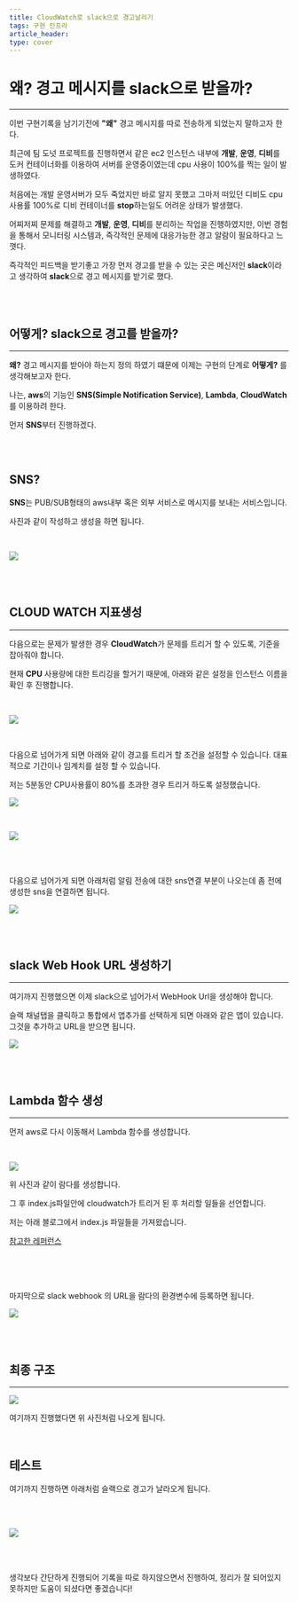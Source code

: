 ```yaml
---
title: CloudWatch로 slack으로 경고날리기
tags: 구현 인프라
article_header:
type: cover
---
```


# 왜? 경고 메시지를 slack으로 받을까?

---

이번 구현기록을 남기기전에 **"왜"** 경고 메시지를 따로 전송하게 되었는지 말하고자 한다.

최근에 팀 도넛 프로젝트를 진행하면서 같은 ec2 인스턴스 내부에 **개발**, **운영**, **디비**를 도커 컨테이너화를 이용하여
서버를 운영중이였는데 cpu 사용이 100%를 찍는 일이 발생하였다.

처음에는 개발 운영서버가 모두 죽었지만 바로 알지 못했고
그마저 떠있던 디비도 cpu 사용률 100%로 디비 컨테이너를 **stop**하는일도 어려운 상태가 발생했다.

어찌저찌 문제를 해결하고 **개발**, **운영**, **디비**를 분리하는 작업을 진행하였지만, 이번 경험을 통해서 모니터링 시스템과,
즉각적인 문제에 대응가능한 경고 알람이 필요하다고 느꼇다.

즉각적인 피드백을 받기좋고 가장 먼저 경고를 받을 수 있는 곳은 메신저인 **slack**이라고 생각하여 **slack**으로 경고 메시지를 받기로 했다.

<br><br>

## 어떻게? slack으로 경고를 받을까?

---

**왜?** 경고 메시지를 받아야 하는지 정의 하였기 떄문에 이제는 구현의 단계로 **어떻게?** 를 생각해보고자 한다.

나는, **aws**의 기능인 **SNS(Simple Notification Service)**, **Lambda**, **CloudWatch**를 이용하려 한다.

먼저 **SNS**부터 진행하겠다.

<br>
<br>

## SNS?

**SNS**는 PUB/SUB형태의 aws내부 혹은 외부 서비스로 메시지를 보내는 서비스입니다.

사진과 같이 작성하고 생성을 하면 됩니다.

<br>

![](https://raw.githubusercontent.com/jickDo/picture/master/Infra/slack알람/sns.png)

<br>
<br>

## CLOUD WATCH 지표생성

---

다음으로는 문제가 발생한 경우 **CloudWatch**가 문제를 트리거 할 수 있도록, 기준을 잡아줘야 합니다.

현재 **CPU** 사용량에 대한 트리깅을 할거기 때문에, 아래와 같은 설정을 인스턴스 이름을 확인 후 진행합니다.

<br>

![](https://raw.githubusercontent.com/jickDo/picture/master/Infra/slack알람/cloudwatch.png)

<br>

다음으로 넘어가게 되면 아래와 같이 경고를 트리거 할 조건을 설정할 수 있습니다. 대표적으로 기간이나 임계치를 설정 할 수 있습니다.

저는 5분동안 CPU사용률이 80%를 초과한 경우 트리거 하도록 설정했습니다.

![](https://raw.githubusercontent.com/jickDo/picture/master/Infra/slack알람/condition2.png)


<br>

![](https://raw.githubusercontent.com/jickDo/picture/master/Infra/slack알람/condition.png)


<br>
<br>

다음으로 넘어가게 되면 아래처럼 알림 전송에 대한 sns연결 부분이 나오는데 좀 전에 생성한 sns을 연결하면 됩니다.

![](https://raw.githubusercontent.com/jickDo/picture/master/Infra/slack알람/connection.png)


<br>
<br>

## slack Web Hook URL 생성하기

---

여기까지 진행했으면 이제 slack으로 넘어가서 WebHook Url을 생성해야 합니다.

슬랙 채널탭을 클릭하고 통합에서 앱추가를 선택하게 되면 아래와 같은 앱이 있습니다. 그것을 추가하고 URL을 받으면 됩니다.

![](https://raw.githubusercontent.com/jickDo/picture/master/Infra/slack알람/webhook.png)

<br>
<br>

## Lambda 함수 생성

---

먼저 aws로 다시 이동해서 Lambda 함수를 생성합니다.

<br>

![](https://raw.githubusercontent.com/jickDo/picture/master/Infra/slack알람/lambda.png)

위 사진과 같이 람다를 생성합니다.

그 후 index.js파일안에 cloudwatch가 트리거 된 후 처리할 일들을 선언합니다.

저는 아래 블로그에서 index.js 파일들을 가져왔습니다.

[참고한 레퍼런스](https://diddl.tistory.com/184#toc-SNS(Simple%20Notification%20Service)%20%EC%A3%BC%EC%A0%9C%20%EC%83%9D%EC%84%B1)

<br>
<br>
<br>

마지막으로 slack webhook 의 URL을 람다의 환경변수에 등록하면 됩니다.

![](https://raw.githubusercontent.com/jickDo/picture/master/Infra/slack알람/state.png)

<br>
<br>

## 최종 구조

---

![](https://raw.githubusercontent.com/jickDo/picture/master/Infra/slack알람/final.png)

여기까지 진행했다면 위 사진처럼 나오게 됩니다.

<br>

## 테스트

여기까지 진행하면 아래처럼 슬랙으로 경고가 날라오게 됩니다.

<br>
<br>

![](https://raw.githubusercontent.com/jickDo/picture/master/Infra/slack알람/test.png)

<br>
<br>

생각보다 간단하게 진행되어 기록을 따로 하지않으면서 진행하여, 정리가 잘 되어있지 못하지만 도움이 되셨다면 좋겠습니다!
